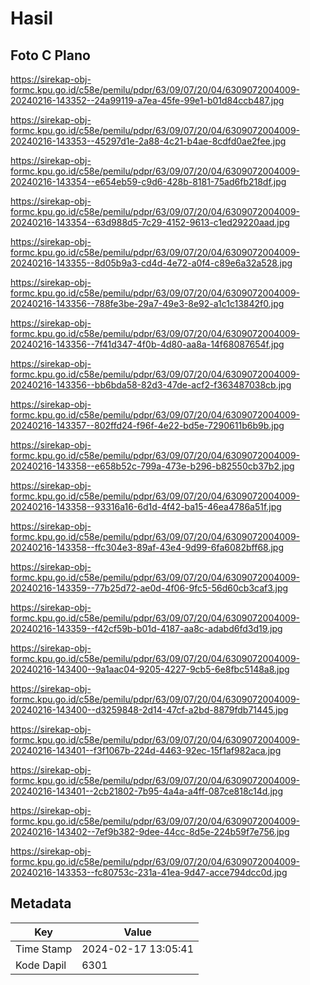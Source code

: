 # Hasil

## Foto C Plano

https://sirekap-obj-formc.kpu.go.id/c58e/pemilu/pdpr/63/09/07/20/04/6309072004009-20240216-143352--24a99119-a7ea-45fe-99e1-b01d84ccb487.jpg

https://sirekap-obj-formc.kpu.go.id/c58e/pemilu/pdpr/63/09/07/20/04/6309072004009-20240216-143353--45297d1e-2a88-4c21-b4ae-8cdfd0ae2fee.jpg

https://sirekap-obj-formc.kpu.go.id/c58e/pemilu/pdpr/63/09/07/20/04/6309072004009-20240216-143354--e654eb59-c9d6-428b-8181-75ad6fb218df.jpg

https://sirekap-obj-formc.kpu.go.id/c58e/pemilu/pdpr/63/09/07/20/04/6309072004009-20240216-143354--63d988d5-7c29-4152-9613-c1ed29220aad.jpg

https://sirekap-obj-formc.kpu.go.id/c58e/pemilu/pdpr/63/09/07/20/04/6309072004009-20240216-143355--8d05b9a3-cd4d-4e72-a0f4-c89e6a32a528.jpg

https://sirekap-obj-formc.kpu.go.id/c58e/pemilu/pdpr/63/09/07/20/04/6309072004009-20240216-143356--788fe3be-29a7-49e3-8e92-a1c1c13842f0.jpg

https://sirekap-obj-formc.kpu.go.id/c58e/pemilu/pdpr/63/09/07/20/04/6309072004009-20240216-143356--7f41d347-4f0b-4d80-aa8a-14f68087654f.jpg

https://sirekap-obj-formc.kpu.go.id/c58e/pemilu/pdpr/63/09/07/20/04/6309072004009-20240216-143356--bb6bda58-82d3-47de-acf2-f363487038cb.jpg

https://sirekap-obj-formc.kpu.go.id/c58e/pemilu/pdpr/63/09/07/20/04/6309072004009-20240216-143357--802ffd24-f96f-4e22-bd5e-7290611b6b9b.jpg

https://sirekap-obj-formc.kpu.go.id/c58e/pemilu/pdpr/63/09/07/20/04/6309072004009-20240216-143358--e658b52c-799a-473e-b296-b82550cb37b2.jpg

https://sirekap-obj-formc.kpu.go.id/c58e/pemilu/pdpr/63/09/07/20/04/6309072004009-20240216-143358--93316a16-6d1d-4f42-ba15-46ea4786a51f.jpg

https://sirekap-obj-formc.kpu.go.id/c58e/pemilu/pdpr/63/09/07/20/04/6309072004009-20240216-143358--ffc304e3-89af-43e4-9d99-6fa6082bff68.jpg

https://sirekap-obj-formc.kpu.go.id/c58e/pemilu/pdpr/63/09/07/20/04/6309072004009-20240216-143359--77b25d72-ae0d-4f06-9fc5-56d60cb3caf3.jpg

https://sirekap-obj-formc.kpu.go.id/c58e/pemilu/pdpr/63/09/07/20/04/6309072004009-20240216-143359--f42cf59b-b01d-4187-aa8c-adabd6fd3d19.jpg

https://sirekap-obj-formc.kpu.go.id/c58e/pemilu/pdpr/63/09/07/20/04/6309072004009-20240216-143400--9a1aac04-9205-4227-9cb5-6e8fbc5148a8.jpg

https://sirekap-obj-formc.kpu.go.id/c58e/pemilu/pdpr/63/09/07/20/04/6309072004009-20240216-143400--d3259848-2d14-47cf-a2bd-8879fdb71445.jpg

https://sirekap-obj-formc.kpu.go.id/c58e/pemilu/pdpr/63/09/07/20/04/6309072004009-20240216-143401--f3f1067b-224d-4463-92ec-15f1af982aca.jpg

https://sirekap-obj-formc.kpu.go.id/c58e/pemilu/pdpr/63/09/07/20/04/6309072004009-20240216-143401--2cb21802-7b95-4a4a-a4ff-087ce818c14d.jpg

https://sirekap-obj-formc.kpu.go.id/c58e/pemilu/pdpr/63/09/07/20/04/6309072004009-20240216-143402--7ef9b382-9dee-44cc-8d5e-224b59f7e756.jpg

https://sirekap-obj-formc.kpu.go.id/c58e/pemilu/pdpr/63/09/07/20/04/6309072004009-20240216-143353--fc80753c-231a-41ea-9d47-acce794dcc0d.jpg


## Metadata

| Key        | Value               |
| ---------- | ------------------- |
| Time Stamp | 2024-02-17 13:05:41 |
| Kode Dapil | 6301                |



